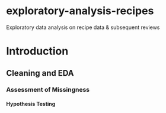 # exploratory-analysis-recipes
Exploratory data analysis on recipe data &amp; subsequent reviews
# Introduction
## Cleaning and EDA
### Assessment of Missingness
#### Hypothesis Testing
